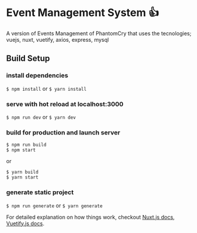 # Event Management System :thumbsup:

A version of Events Management of PhantomCry that uses the tecnologies; vuejs, nuxt, vuetify, axios, express, mysql

## Build Setup

### install dependencies
`$ npm install` or `$ yarn install`

### serve with hot reload at localhost:3000
`$ npm run dev` or `$ yarn dev`

### build for production and launch server
```
$ npm run build
$ npm start
```
or
```
$ yarn build
$ yarn start
```
### generate static project
`$ npm run generate` or `$ yarn generate`

For detailed explanation on how things work, checkout [Nuxt.js docs](https://nuxtjs.org), [Vuetify.js docs](https://vuetifyjs.com/en/).